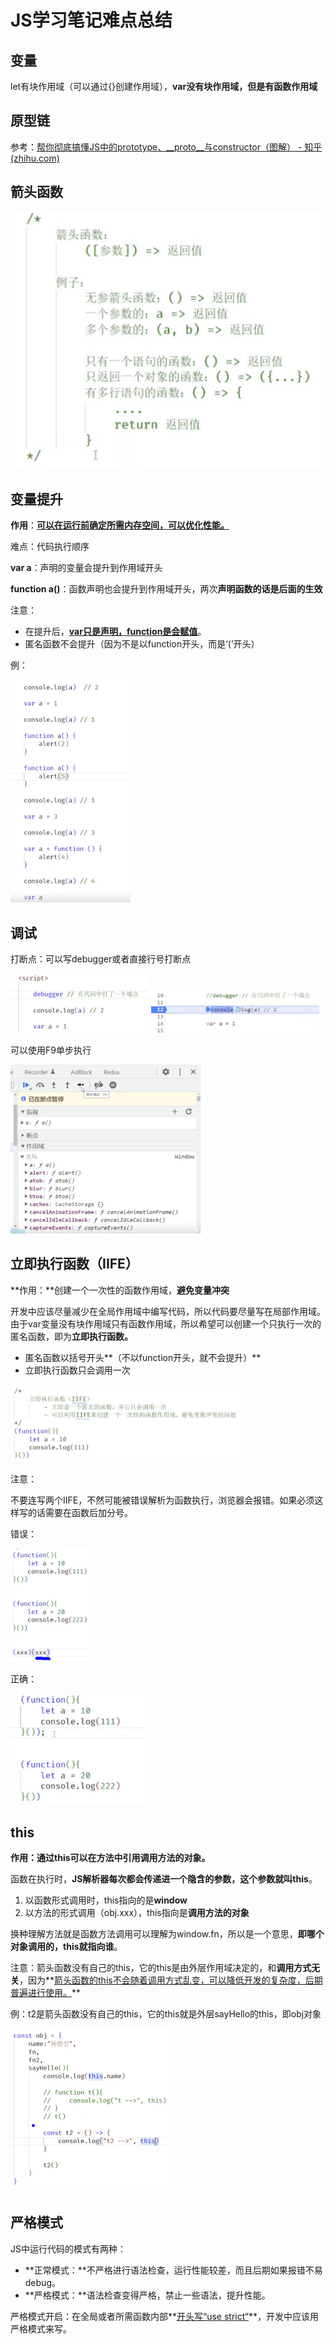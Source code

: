 # JS学习笔记难点总结

## 变量

let有块作用域（可以通过{}创建作用域），**var没有块作用域，但是有函数作用域**

## 原型链

参考：[帮你彻底搞懂JS中的prototype、__proto__与constructor（图解） - 知乎 (zhihu.com)](https://zhuanlan.zhihu.com/p/65858062)

## 箭头函数

![](pic\7.jpg)

## 变量提升

**作用**：**<u>可以在运行前确定所需内存空间，可以优化性能。</u>**

难点：代码执行顺序

**var a**：声明的变量会提升到作用域开头

**function a()**：函数声明也会提升到作用域开头，两次**声明函数的话是后面的生效**

注意：

- 在提升后，**<u>var只是声明，function是会赋值</u>**。
- 匿名函数不会提升（因为不是以function开头，而是‘(’开头）

例：

<img src="pic\0.jpg" style="zoom:50%;" />

## 调试

打断点：可以写debugger或者直接行号打断点

<img src="pic\1.jpg" style="zoom:50%;" />

<img src="pic\2.jpg" style="zoom:50%;" />

可以使用F9单步执行

<img src="pic\3.jpg" style="zoom:50%;" />

## 立即执行函数（IIFE）

**作用：**创建一个一次性的函数作用域，**避免变量冲突**

开发中应该尽量减少在全局作用域中编写代码，所以代码要尽量写在局部作用域。由于var变量没有块作用域只有函数作用域，所以希望可以创建一个只执行一次的匿名函数，即为**立即执行函数。**

- 匿名函数以括号开头**（不以function开头，就不会提升）**
- 立即执行函数只会调用一次

<img src="pic\4.jpg" style="zoom:50%;" />

注意：

不要连写两个IIFE，不然可能被错误解析为函数执行，浏览器会报错。如果必须这样写的话需要在函数后加分号。 

错误：

<img src="pic\5.jpg" style="zoom:50%;" />

正确：

<img src="pic\6.jpg" style="zoom:67%;" />

## this

**作用：通过this可以在方法中引用调用方法的对象。**

函数在执行时，**JS解析器每次都会传递进一个隐含的参数，这个参数就叫this**。

1. 以函数形式调用时，this指向的是**window**
2.  以方法的形式调用（obj.xxx），this指向是**调用方法的对象**

换种理解方法就是函数方法调用可以理解为window.fn，所以是一个意思，**即哪个对象调用的，this就指向谁**。

注意：箭头函数没有自己的this，它的this是由外层作用域决定的，和**调用方式无关**，因为**<u>箭头函数的this不会随着调用方式乱变，可以降低开发的复杂度，后期普遍进行使用。</u>**

例：t2是箭头函数没有自己的this，它的this就是外层sayHello的this，即obj对象

<img src="pic\8.jpg" style="zoom:50%;" />

## 严格模式

JS中运行代码的模式有两种：

- **正常模式：**不严格进行语法检查，运行性能较差，而且后期如果报错不易debug。
- **严格模式：**语法检查变得严格，禁止一些语法，提升性能。

严格模式开启：在全局或者所需函数内部**<u>开头写“use strict“</u>**，开发中应该用严格模式来写。
